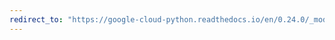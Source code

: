 ```yaml
---
redirect_to: "https://google-cloud-python.readthedocs.io/en/0.24.0/_modules/google/cloud/iterator.html"
---
```

